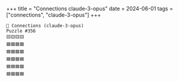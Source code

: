 +++
title = "Connections claude-3-opus"
date = 2024-06-01
tags = ["connections", "claude-3-opus"]
+++

```text
🤖 Connections (claude-3-opus) 
Puzzle #356
🟨🟨🟨🟨
🟩🟩🟩🟩
🟦🟪🟪🟪
🟦🟪🟪🟦
🟦🟦🟦🟪
🟦🟪🟪🟦
```
